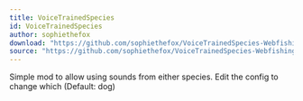 ```yaml
---
title: VoiceTrainedSpecies
id: VoiceTrainedSpecies
author: sophiethefox
download: "https://github.com/sophiethefox/VoiceTrainedSpecies-Webfishing/releases/latest/download/VoiceTrainedSpecies.zip"
source: "https://github.com/sophiethefox/VoiceTrainedSpecies-Webfishing/"
---
```


Simple mod to allow using sounds from either species. Edit the config to change which (Default: dog)

